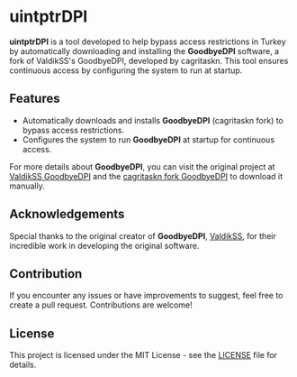 # uintptrDPI

**uintptrDPI** is a tool developed to help bypass access restrictions in Turkey by automatically downloading and installing the **GoodbyeDPI** software, a fork of ValdikSS's GoodbyeDPI, developed by cagritaskn. This tool ensures continuous access by configuring the system to run at startup.

## Features
- Automatically downloads and installs **GoodbyeDPI** (cagritaskn fork) to bypass access restrictions.
- Configures the system to run **GoodbyeDPI** at startup for continuous access.

For more details about **GoodbyeDPI**, you can visit the original project at [ValdikSS GoodbyeDPI](https://github.com/ValdikSS/GoodbyeDPI) and the [cagritaskn fork GoodbyeDPI](https://github.com/cagritaskn/GoodbyeDPI-Turkey) to download it manually.

## Acknowledgements
Special thanks to the original creator of **GoodbyeDPI**, [ValdikSS](https://github.com/ValdikSS/GoodbyeDPI), for their incredible work in developing the original software.

## Contribution
If you encounter any issues or have improvements to suggest, feel free to create a pull request. Contributions are welcome!

## License
This project is licensed under the MIT License - see the [LICENSE](LICENSE) file for details.
